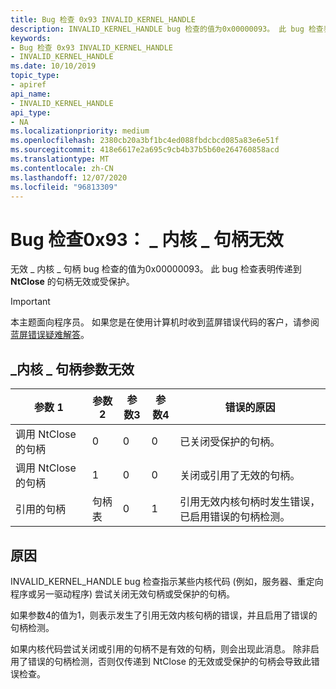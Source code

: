 ```yaml
---
title: Bug 检查 0x93 INVALID_KERNEL_HANDLE
description: INVALID_KERNEL_HANDLE bug 检查的值为0x00000093。 此 bug 检查表明传递到 NtClose 的句柄无效或受保护。
keywords:
- Bug 检查 0x93 INVALID_KERNEL_HANDLE
- INVALID_KERNEL_HANDLE
ms.date: 10/10/2019
topic_type:
- apiref
api_name:
- INVALID_KERNEL_HANDLE
api_type:
- NA
ms.localizationpriority: medium
ms.openlocfilehash: 2380cb20a3bf1bc4ed088fbdcbcd085a83e6e51f
ms.sourcegitcommit: 418e6617e2a695c9cb4b37b5b60e264760858acd
ms.translationtype: MT
ms.contentlocale: zh-CN
ms.lasthandoff: 12/07/2020
ms.locfileid: "96813309"
---
```

# <a name="bug-check-0x93-invalid_kernel_handle"></a>Bug 检查0x93： \_ 内核 \_ 句柄无效

无效 \_ 内核 \_ 句柄 bug 检查的值为0x00000093。 此 bug 检查表明传递到 **NtClose** 的句柄无效或受保护。

> [!IMPORTANT]
> 本主题面向程序员。 如果您是在使用计算机时收到蓝屏错误代码的客户，请参阅[蓝屏错误疑难解答](https://www.windows.com/stopcode)。

## <a name="invalid_kernel_handle-parameters"></a>\_内核 \_ 句柄参数无效

|参数 1|参数2|参数3|参数4|错误的原因|
|--- |--- |--- |--- |--- |
|调用 NtClose 的句柄 |0                |0   | 0  | 已关闭受保护的句柄。|
|调用 NtClose 的句柄 |1                |0   | 0  | 关闭或引用了无效的句柄。|
|引用的句柄          |句柄表 |0   | 1  | 引用无效内核句柄时发生错误，已启用错误的句柄检测。|

## <a name="cause"></a>原因

INVALID_KERNEL_HANDLE bug 检查指示某些内核代码 (例如，服务器、重定向程序或另一驱动程序) 尝试关闭无效句柄或受保护的句柄。

如果参数4的值为1，则表示发生了引用无效内核句柄的错误，并且启用了错误的句柄检测。

如果内核代码尝试关闭或引用的句柄不是有效的句柄，则会出现此消息。 除非启用了错误的句柄检测，否则仅传递到 NtClose 的无效或受保护的句柄会导致此错误检查。
